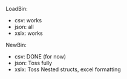 LoadBin:
 - csv: works
 - json: all
 - xslx: works

NewBin:
 - csv: DONE (for now)
 - json: Toss fully
 - xslx: Toss Nested structs, excel formatting
